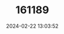 ---
title: "161189"
category: "Erebia gorge"
draft: false
date: 2024-02-22 13:03:52
languages:
  English: ["Silky Ringlet"]
---